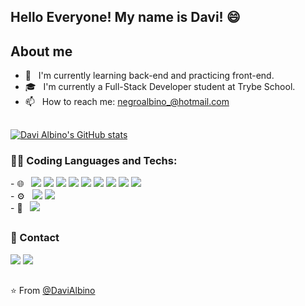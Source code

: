 <!--
**DaviAlbino/DaviAlbino** is a ✨ _special_ ✨ repository because its `README.md` (this file) appears on your GitHub profile.

Here are some ideas to get you started:

- 🔭 I’m currently working on ...
- 🌱 I’m currently learning ...
- 👯 I’m looking to collaborate on ...
- 🤔 I’m looking for help with ...
- 💬 Ask me about ...
- 📫 How to reach me: ...
- 😄 Pronouns: ...
- ⚡ Fun fact: ...
-->

## Hello Everyone! My name is Davi! 😄
## About me
- 🔭 &nbsp; I'm currently learning back-end and practicing front-end.
- 🎓 &nbsp; I'm currently a Full-Stack Developer student at Trybe School.
- 📫 &nbsp; How to reach me: negroalbino_@hotmail.com
 ##

[![Davi Albino's GitHub stats](https://github-readme-stats.vercel.app/api?username=DaviAlbino)](https://github.com/DaviAlbino/github-readme-stats)
  
<!-- <div align="center">
  <a href="https://github.com/DaviAlbino">
  <img height="180em" src="https://github-readme-stats.vercel.app/api?username=DaviAlbino&show_icons=true&theme=jolly&count_private=true&hide_border=true"/>
  <img height="180em" src="https://github-readme-stats.vercel.app/api/top-langs/?username=DaviAlbino&layout=compact&langs_count=10&theme=jolly&hide_border=true"/>
</div> -->
  
### 👨‍💻 Coding Languages and Techs:
  
<div align="left">
- 🌐 &nbsp;
  <img src="https://img.shields.io/badge/-HTML5-333333?style=flat&logo=HTML5">
  <img src="https://img.shields.io/badge/-CSS-333333?style=flat&logo=CSS3&logoColor=1572B6">
  <img src="https://img.shields.io/badge/-JavaScript-333333?style=flat&logo=javascript">
  <img src="https://img.shields.io/badge/-Redux-333333?style=flat&logo=redux">
  <img src="https://img.shields.io/badge/-RTL-333333?style=flat&logo=rtl&logoColor=563D7C">
  <img src="https://img.shields.io/badge/-Node.js-333333?style=flat&logo=node.js">
  <img src="https://img.shields.io/badge/-React-333333?style=flat&logo=react">
  <img src="https://img.shields.io/badge/TypeScript-333333?style=flat&logo=TypeScript">
  <img src="https://img.shields.io/badge/MySQL-005C84?style=for-the-badge&logo=mysql&logoColor=white"><br>
  - ⚙️ &nbsp;
  <img src="https://img.shields.io/badge/-Git-333333?style=flat&logo=git">
  <img src="https://img.shields.io/badge/-GitHub-333333?style=flat&logo=github"><br>
- 🔧 &nbsp;
  <img src="https://img.shields.io/badge/-Visual%20Studio%20Code-333333?style=flat&logo=visual-studio-code&logoColor=007ACC">
</div>

  ##

 ### 💬 Contact
<div> 
  <a href="https://www.instagram.com/negroalbino/" target="_blank"><img src="https://img.shields.io/badge/-Instagram-%23E4405F?style=for-the-badge&logo=instagram&logoColor=white" target="_blank"></a> 
  <a href="https://www.linkedin.com/in/davialbino/" target="_blank"><img src="https://img.shields.io/badge/-LinkedIn-%230077B5?style=for-the-badge&logo=linkedin&logoColor=white" target="_blank"></a> 
 
 ##
<!-- ![Snake animation](https://github.com/DaviAlbino/DaviAlbino/blob/output/github-contribution-grid-snake.svg) -->
  
 ⭐️ From [@DaviAlbino](https://github.com/DaviAlbino)
 
</div>